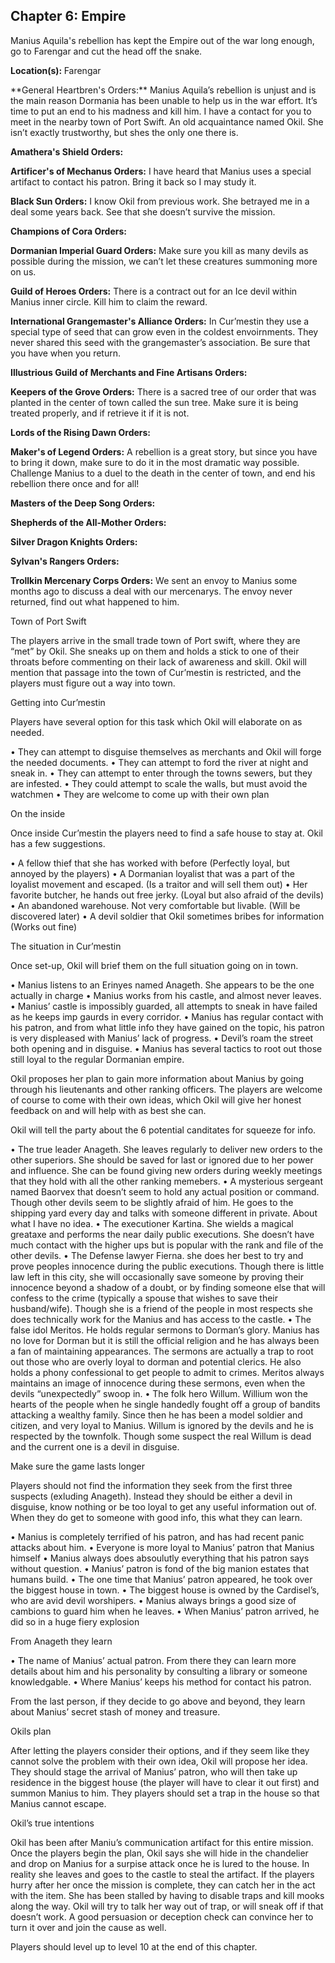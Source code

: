 <h2>Chapter 6: Empire</h2>
<p>
  Manius Aquila's rebellion has kept the Empire out of the war long enough, go to Farengar and cut the head off the snake.
</p>
<p>
  <strong>Location(s): </strong> Farengar
</p>
**General Heartbren's Orders:** Manius Aquila’s rebellion is unjust and is the main reason Dormania has been unable to help us in the war effort. It’s time to put an end to his madness and kill him. I have a contact for you to meet in the nearby town of Port Swift. An old acquaintance named Okil. She isn’t exactly trustworthy, but shes the only one there is.

**Amathera's Shield Orders:** 

**Artificer's of Mechanus Orders:** I have heard that Manius uses a special artifact to contact his patron. Bring it back so I may study it.

**Black Sun Orders:** I know Okil from previous work. She betrayed me in a deal some years back. See that she doesn’t survive the mission.

**Champions of Cora Orders:** 

**Dormanian Imperial Guard Orders:** Make sure you kill as many devils as possible during the mission, we can’t let these creatures summoning more on us.

**Guild of Heroes Orders:** There is a contract out for an Ice devil within Manius inner circle. Kill him to claim the reward.

**International Grangemaster's Alliance Orders:** In Cur’mestin they use a special type of seed that can grow even in the coldest envoirnments. They never shared this seed with the grangemaster’s association. Be sure that you have when you return.

**Illustrious Guild of Merchants and Fine Artisans Orders:** 

**Keepers of the Grove Orders:** There is a sacred tree of our order that was planted in the center of town called the sun tree. Make sure it is being treated properly, and if retrieve it if it is not.

**Lords of the Rising Dawn Orders:** 

**Maker's of Legend Orders:** A rebellion is a great story, but since you have to bring it down, make sure to do it in the most dramatic way possible. Challenge Manius to a duel to the death in the center of town, and end his rebellion there once and for all!

**Masters of the Deep Song Orders:** 

**Shepherds of the All-Mother Orders:** 

**Silver Dragon Knights Orders:** 

**Sylvan's Rangers Orders:** 

**Trollkin Mercenary Corps Orders:** We sent an envoy to Manius some months ago to discuss a deal with our mercenarys. The envoy never returned, find out what happened to him.




Town of Port Swift

The players arrive in the small trade town of Port swift, where they are “met” by Okil. She sneaks up on them and holds a stick to one of their throats before commenting on their lack of awareness and skill. Okil will mention that passage into the town of Cur’mestin is restricted, and the players must figure out a way into town.

Getting into Cur’mestin

Players have several option for this task which Okil will elaborate on as needed.

•	They can attempt to disguise themselves as merchants and Okil will forge the needed documents.
•	They can attempt to ford the river at night and sneak in.
•	They can attempt to enter through the towns sewers, but they are infested.
•	They could attempt to scale the walls, but must avoid the watchmen
•	They are welcome to come up with their own plan

On the inside

Once inside Cur’mestin the players need to find a safe house to stay at. Okil has a few suggestions.

•	A fellow thief that she has worked with before (Perfectly loyal, but annoyed by the players)
•	A Dormanian loyalist that was a part of the loyalist movement and escaped. (Is a traitor and will sell them out)
•	Her favorite butcher, he hands out free jerky. (Loyal but also afraid of the devils)
•	An abandoned warehouse. Not very comfortable but livable. (Will be discovered later)
•	A devil soldier that Okil sometimes bribes for information (Works out fine)

The situation in Cur’mestin

Once set-up, Okil will brief them on the full situation going on in town.

•	Manius listens to an Erinyes named Anageth. She appears to be the one actually in charge
•	Manius works from his castle, and almost never leaves.
•	Manius’ castle is impossibly guarded, all attempts to sneak in have failed as he keeps imp gaurds in every corridor. 
•	Manius has regular contact with his patron, and from what little info they have gained on the topic, his patron is very displeased with Manius’ lack of progress.
•	Devil’s roam the street both opening and in disguise.
•	Manius has several tactics to root out those still loyal to the regular Dormanian empire.

Okil proposes her plan to gain more information about Manius by going through his lieutenants and other ranking officers. The players are welcome of course to come with their own ideas, which Okil will give her honest feedback on and will help with as best she can.

Okil will tell the party about the 6 potential canditates for squeeze for info.

•	The true leader Anageth. She leaves regularly to deliver new orders to the other superiors. She should be saved for last or ignored due to her power and influence. She can be found giving new orders during weekly meetings that they hold with all the other ranking memebers.
•	A mysterious sergeant named Baorvex that doesn’t seem to hold any actual position or command. Though other devils seem to be slightly afraid of him. He goes to the shipping yard every day and talks with someone different in private. About what I have no idea.
•	The executioner Kartina. She wields a magical greataxe and performs the near daily public executions. She doesn’t have much contact with the higher ups but is popular with the rank and file of the other devils.
•	The Defense lawyer Fierna. she does her best to try and prove peoples innocence during the public executions. Though there is little law left in this city, she will occasionally save someone by proving their innocence beyond a shadow of a doubt, or by finding someone else that will confess to the crime (typically a spouse that wishes to save their husband/wife). Though she is a friend of the people in most respects she does technically work for the Manius and has access to the castle.
•	The false idol Meritos. He holds regular sermons to Dorman’s glory. Manius has no love for Dorman but it is still the official religion and he has always been a fan of maintaining appearances. The sermons are actually a trap to root out those who are overly loyal to dorman and potential clerics. He also holds a phony confessional to get people to admit to crimes. Meritos always maintains an image of innocence during these sermons, even when the devils “unexpectedly” swoop in.
•	The folk hero Willum. Willium won the hearts of the people when he single handedly fought off a group of bandits attacking a wealthy family. Since then he has been a model soldier and citizen, and very loyal to Manius. Willum is ignored by the devils and he is respected by the townfolk. Though some suspect the real Willum is dead and the current one is a devil in disguise.

Make sure the game lasts longer

Players should not find the information they seek from the first three suspects (exluding Anageth). Instead they should be either a devil in disguise, know nothing or be too loyal to get any useful information out of. When they do get to someone with good info, this what they can learn.

•	Manius is completely terrified of his patron, and has had recent panic attacks about him.
•	Everyone is more loyal to Manius’ patron that Manius himself
•	Manius always does absoulutly everything that his patron says without question.
•	Manius’ patron is fond of the big manion estates that humans build.
•	The one time that Manius’ patron appeared, he took over the biggest house in town.
•	The biggest house is owned by the Cardisel’s, who are avid devil worshipers.
•	Manius always brings a good size of cambions to guard him when he leaves.
•	When Manius’ patron arrived, he did so in a huge fiery explosion

From Anageth they learn

•	The name of Manius’ actual patron. From there they can learn more details about him and his personality by consulting a library or someone knowledgable.
•	Where Manius’ keeps his method for contact his patron.

From the last person, if they decide to go above and beyond, they learn about Manius’ secret stash of money and treasure.

Okils plan

After letting the players consider their options, and if they seem like they cannot solve the problem with their own idea, Okil will propose her idea. They should stage the arrival of Manius’ patron, who will then take up residence in the biggest house (the player will have to clear it out first) and summon Manius to him. They players should set a trap in the house so that Manius cannot escape.

Okil’s true intentions

Okil has been after Maniu’s communication artifact for this entire mission. Once the players begin the plan, Okil says she will hide in the chandelier and drop on Manius for a surpise attack once he is lured to the house. In reality she leaves and goes to the castle to steal the artifact. If the players hurry after her once the mission is complete, they can catch her in the act with the item. She has been stalled by having to disable traps and kill mooks along the way. Okil will try to talk her way out of trap, or will sneak off if that doesn’t work. A good persuasion or deception check can convince her to turn it over and join the cause as well.

<p>
  Players should level up to level 10 at the end of this chapter.
</p>
